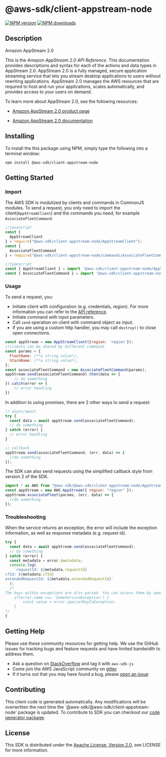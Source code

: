 # @aws-sdk/client-appstream-node

[![NPM version](https://img.shields.io/npm/v/@aws-sdk/client-appstream-node/preview.svg)](https://www.npmjs.com/package/@aws-sdk/client-appstream-node)
[![NPM downloads](https://img.shields.io/npm/dm/@aws-sdk/client-appstream-node.svg)](https://www.npmjs.com/package/@aws-sdk/client-appstream-node)

## Description

<fullname>Amazon AppStream 2.0</fullname> <p>This is the <i>Amazon AppStream 2.0 API Reference</i>. This documentation provides descriptions and syntax for each of the actions and data types in AppStream 2.0. AppStream 2.0 is a fully managed, secure application streaming service that lets you stream desktop applications to users without rewriting applications. AppStream 2.0 manages the AWS resources that are required to host and run your applications, scales automatically, and provides access to your users on demand.</p> <p>To learn more about AppStream 2.0, see the following resources:</p> <ul> <li> <p> <a href="http://aws.amazon.com/appstream2">Amazon AppStream 2.0 product page</a> </p> </li> <li> <p> <a href="http://aws.amazon.com/documentation/appstream2">Amazon AppStream 2.0 documentation</a> </p> </li> </ul>

## Installing

To install the this package using NPM, simply type the following into a terminal window:

```
npm install @aws-sdk/client-appstream-node
```

## Getting Started

### Import

The AWS SDK is modulized by clients and commands in CommonJS modules. To send a request, you only need to import the client(`AppStreamClient`) and the commands you need, for example `AssociateFleetCommand`:

```javascript
//javascript
const {
  AppStreamClient
} = require("@aws-sdk/client-appstream-node/AppStreamClient");
const {
  AssociateFleetCommand
} = require("@aws-sdk/client-appstream-node/commands/AssociateFleetCommand");
```

```javascript
//typescript
const { AppStreamClient } = import '@aws-sdk/client-appstream-node/AppStreamClient';
const { AssociateFleetCommand } = import '@aws-sdk/client-appstream-node/commands/AssociateFleetCommand';
```

### Usage

To send a request, you:

- Initiate client with configuration (e.g. credentials, region). For more information you can refer to the [API reference][].
- Initiate command with input parameters.
- Call `send` operation on client with command object as input.
- If you are using a custom http handler, you may call `destroy()` to close open connections.

```javascript
const appStream = new AppStreamClient({region: 'region'});
//clients can be shared by different commands
const params = {
  FleetName: /**a string value*/,
  StackName: /**a string value*/,
};
const associateFleetCommand = new AssociateFleetCommand(params);
appStream.send(associateFleetCommand).then(data => {
    // do something
}).catch(error => {
    // error handling
})
```

In addition to using promises, there are 2 other ways to send a request:

```javascript
// async/await
try {
  const data = await appStream.send(associateFleetCommand);
  // do something
} catch (error) {
  // error handling
}
```

```javascript
// callback
appStream.send(associateFleetCommand, (err, data) => {
  //do something
});
```

The SDK can also send requests using the simplified callback style from version 2 of the SDK.

```javascript
import * as AWS from "@aws-sdk/@aws-sdk/client-appstream-node/AppStream";
const appStream = new AWS.AppStream({ region: "region" });
appStream.associateFleet(params, (err, data) => {
  //do something
});
```

### Troubleshooting

When the service returns an exception, the error will include the exception information, as well as response metadata (e.g. request id).

```javascript
try {
  const data = await appStream.send(associateFleetCommand);
  // do something
} catch (error) {
  const metadata = error.$metadata;
  console.log(
    `requestId: ${metadata.requestId}
cfId: ${metadata.cfId}
extendedRequestId: ${metadata.extendedRequestId}`
  );
  /*
The keys within exceptions are also parsed. You can access them by specifying exception names:
    if(error.name === 'SomeServiceException') {
        const value = error.specialKeyInException;
    }
*/
}
```

## Getting Help

Please use these community resources for getting help. We use the GitHub issues for tracking bugs and feature requests and have limited bandwidth to address them.

- Ask a question on [StackOverflow](https://stackoverflow.com/questions/tagged/aws-sdk-js) and tag it with `aws-sdk-js`
- Come join the AWS JavaScript community on [gitter](https://gitter.im/aws/aws-sdk-js-v3)
- If it turns out that you may have found a bug, please [open an issue](https://github.com/aws/aws-sdk-js-v3/issues)

## Contributing

This client code is generated automatically. Any modifications will be overwritten the next time the `@aws-sdk/@aws-sdk/client-appstream-node' package is updated. To contribute to SDK you can checkout our [code generator package][].

## License

This SDK is distributed under the
[Apache License, Version 2.0](http://www.apache.org/licenses/LICENSE-2.0),
see LICENSE for more information.

[code generator package]: https://github.com/aws/aws-sdk-js-v3/tree/master/packages/service-types-generator
[api reference]: https://docs.aws.amazon.com/AWSJavaScriptSDK/latest/

